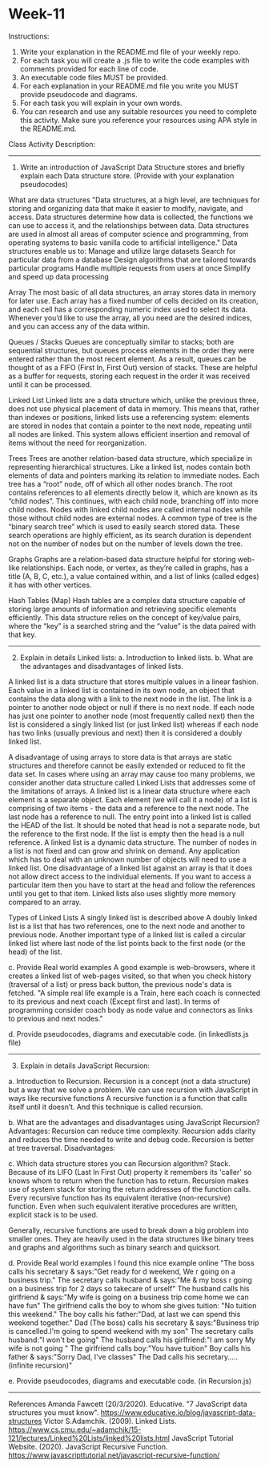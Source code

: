 # Week-11

Instructions:
1. Write your explanation in the README.md file of your weekly repo.
2. For each task you will create a .js file to write the code examples with comments provided for each line of code.
3. An executable code files MUST be provided.
4. For each explanation in your README.md file you write you MUST provide pseudocode and diagrams.
5. For each task you will explain in your own words.
6. You can research and use any suitable resources you need to complete this activity. Make sure you reference your resources using APA style in the README.md.

Class Activity Description:

----------------------------------------------------------------------------------------------------------------------------------------------------

1. Write an introduction of JavaScript Data Structure stores and briefly explain each Data structure store. (Provide with your explanation pseudocodes)

What are data structures
"Data structures, at a high level, are techniques for storing and organizing data that make it easier to modify, navigate, and access. Data structures determine how data is collected, the functions we can use to access it, and the relationships between data. Data structures are used in almost all areas of computer science and programming, from operating systems to basic vanilla code to artificial intelligence."
Data structures enable us to:
Manage and utilize large datasets
Search for particular data from a database
Design algorithms that are tailored towards particular programs
Handle multiple requests from users at once
Simplify and speed up data processing

Array
The most basic of all data structures, an array stores data in memory for later use. Each array has a fixed number of cells decided on its creation, and each cell has a corresponding numeric index used to select its data. Whenever you’d like to use the array, all you need are the desired indices, and you can access any of the data within.

Queues / Stacks
Queues are conceptually similar to stacks; both are sequential structures, but queues process elements in the order they were entered rather than the most recent element. As a result, queues can be thought of as a FIFO (First In, First Out) version of stacks. These are helpful as a buffer for requests, storing each request in the order it was received until it can be processed.

Linked List
Linked lists are a data structure which, unlike the previous three, does not use physical placement of data in memory. This means that, rather than indexes or positions, linked lists use a referencing system: elements are stored in nodes that contain a pointer to the next node, repeating until all nodes are linked. This system allows efficient insertion and removal of items without the need for reorganization.

Trees
Trees are another relation-based data structure, which specialize in representing hierarchical structures. Like a linked list, nodes contain both elements of data and pointers marking its relation to immediate nodes.
Each tree has a “root” node, off of which all other nodes branch. The root contains references to all elements directly below it, which are known as its “child nodes”. This continues, with each child node, branching off into more child nodes.
Nodes with linked child nodes are called internal nodes while those without child nodes are external nodes. A common type of tree is the “binary search tree” which is used to easily search stored data. These search operations are highly efficient, as its search duration is dependent not on the number of nodes but on the number of levels down the tree.

Graphs
Graphs are a relation-based data structure helpful for storing web-like relationships. Each node, or vertex, as they’re called in graphs, has a title (A, B, C, etc.), a value contained within, and a list of links (called edges) it has with other vertices.

Hash Tables (Map)
Hash tables are a complex data structure capable of storing large amounts of information and retrieving specific elements efficiently. This data structure relies on the concept of key/value pairs, where the “key” is a searched string and the “value” is the data paired with that key.

----------------------------------------------------------------------------------------------------------------------------------------------------

2. Explain in details Linked lists:
a. Introduction to linked lists.
b. What are the advantages and disadvantages of linked lists.

A linked list is a data structure that stores multiple values in a linear fashion. Each value in a linked list is contained in its own node, an object that contains the data along with a link to the next node in the list. The link is a pointer to another node object or null if there is no next node. If each node has just one pointer to another node (most frequently called next) then the list is considered a singly linked list (or just linked list) whereas if each node has two links (usually previous and next) then it is considered a doubly linked list.

A disadvantage of using arrays to store data is that arrays are static structures and therefore cannot be easily extended or reduced to fit the data set. In cases where using an array may cause too many problems, we consider another data structure called Linked Lists that addresses some of the limitations of arrays.
A linked list is a linear data structure where each element is a separate object.
Each element (we will call it a node) of a list is comprising of two items - the data and a reference to the next node. The last node has a reference to null.
The entry point into a linked list is called the HEAD of the list. It should be noted that head is not a separate node, but the reference to the first node. If the list is empty then the head is a null reference.
A linked list is a dynamic data structure. The number of nodes in a list is not fixed and can grow and shrink on demand. Any application which has to deal with an unknown number of objects will need to use a linked list.
One disadvantage of a linked list against an array is that it does not allow direct access to the individual elements. If you want to access a particular item then you have to start at the head and follow the references until you get to that item.
Linked lists also uses slightly more memory compared to an array.

Types of Linked Lists
A singly linked list is described above 
A doubly linked list is a list that has two references, one to the next node and another to previous node.
Another important type of a linked list is called a circular linked list where last node of the list points back to the first node (or the head) of the list.

c. Provide Real world examples
A good example is web-browsers, where it creates a linked list of web-pages visited, so that when you check history (traversal of a list) or press back button, the previous node's data is fetched.
"A simple real life example is a Train, here each coach is connected to its previous and next coach (Except first and last). In terms of programming consider coach body as node value and connectors as links to previous and next nodes."

d. Provide pseudocodes, diagrams and executable code. (in linkedlists.js file)

----------------------------------------------------------------------------------------------------------------------------------------------------

3. Explain in details JavaScript Recursion:

a. Introduction to Recursion.
Recursion is a concept (not a data structure) but a way that we solve a problem.
We can use recursion with JavaScript in ways like recursive functions
A recursive function is a function that calls itself until it doesn’t. And this technique is called recursion.

b. What are the advantages and disadvantages using JavaScript Recursion?
Advantages: Recursion can reduce time complexity. Recursion adds clarity and reduces the time needed to write and debug code. Recursion is better at tree traversal. 
Disadvantages: 

c. Which data structure stores you can Recursion algorithm?
Stack. Because of its LIFO (Last In First Out) property it remembers its 'caller' so knows whom to return when the function has to return. Recursion makes use of system stack for storing the return addresses of the function calls.
Every recursive function has its equivalent iterative (non-recursive) function. Even when such equivalent iterative procedures are written, explicit stack is to be used.

Generally, recursive functions are used to break down a big problem into smaller ones. They are heavily used in the data structures like binary trees and graphs and algorithms such as binary search and quicksort.


d. Provide Real world examples
I found this nice example online
"The boss calls his secretary & says:"Get ready for d weekend, We r going on a business trip."
The secretary calls husband & says:"Me & my boss r going on a business trip for 2 days so takecare of urself"
The husband calls his girlfriend & says:"My wife is going on a business trip come home we can have fun"
The girlfriend calls the boy to whom she gives tuition: "No tuition this weekend."
The boy calls his father:"Dad, at last we can spend this weekend together."
Dad (The boss) calls his secretary & says:"Business trip is cancelled.I'm going to spend weekend with my son"
The secretary calls husband:"I won't be going"
The husband calls his girlfriend:"I am sorry My wife is not going "
The girlfriend calls boy:"You have tuition"
Boy calls his father & says:"Sorry Dad, I've classes"
The Dad calls his secretary.....(infinite recursion)"

e. Provide pseudocodes, diagrams and executable code. (in Recursion.js)

----------------------------------------------------------------------------------------------------------------------------------------------------

References
Amanda Fawcett (20/3/2020). Educative. "7 JavaScript data structures you must know". https://www.educative.io/blog/javascript-data-structures
 Victor S.Adamchik. (2009). Linked Lists. https://www.cs.cmu.edu/~adamchik/15-121/lectures/Linked%20Lists/linked%20lists.html
 JavaScript Tutorial Website. (2020). JavaScript Recursive Function. https://www.javascripttutorial.net/javascript-recursive-function/